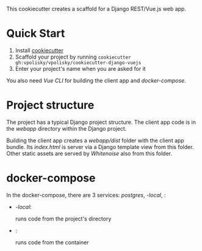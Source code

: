 This cookiecutter creates a scaffold for a Django REST/Vue.js web app.

# Quick Start

1. Install <a href="https://github.com/audreyr/cookiecutter">cookiecutter</a>
2. Scaffold your project by running `cookiecutter gh:vpolisky/vpolisky/cookiecutter-django-vuejs`
3. Enter your project's name when you are asked for it

You also need _Vue CLI_ for building the client app and _docker-compose_.

# Project structure

The project has a typical Django project structure. The client app code is in the _webapp_ directory within the 
Django project.

Building the client app creates a _webapp/dist_ folder with the client app bundle. Its _index.html_ is
server via a Django template view from this folder. Other static assets are served by _Whitenoise_ also
from this folder.

# docker-compose

In the docker-compose, there are 3 services: _postgres_, _<project-name>-local_, _<project-name>_:

+ _<project-name>-local_:

    runs code from the project's directory
    
+ _<project-name>_:

    runs code from the container
    